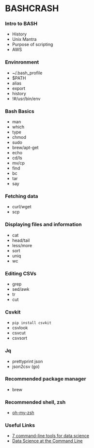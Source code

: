 BASHCRASH
===

### Intro to BASH
- History
- Unix Mantra
- Purpose of scripting
- AWS

### Envinronment
- ~/.bash_profile
- $PATH
- alias
- export
- history
- !#/usr/bin/env

### Bash Basics
- man
- which
- type
- chmod
- sudo
- brew/apt-get
- echo
- cd/ls
- mv/cp
- find
- bc
- tar
- say

### Fetching data
- curl/wget
- scp

### Displaying files and information
- cat
- head/tail
- less/more
- sort
- uniq
- wc

### Editing CSVs
- grep
- sed/awk
- tr
- cut

### Csvkit
- `pip install csvkit`
- csvlook
- csvcut
- csvsort

### Jq
- prettyprint json
- json2csv (go)

### Recommended package manager
- brew

### Recommended shell, zsh
- [oh-my-zsh](https://github.com/robbyrussell/oh-my-zsh)

### Useful Links
- [7 command-line tools for data science](http://jeroenjanssens.com/2013/09/19/seven-command-line-tools-for-data-science.html)
- [Data Science at the Command Line](http://datascienceatthecommandline.com/)
